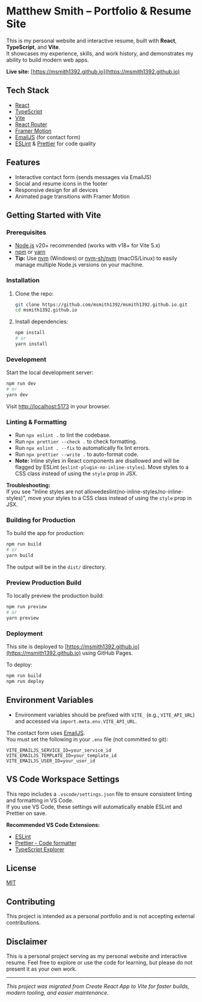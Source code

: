 # Matthew Smith – Portfolio & Resume Site

This is my personal website and interactive resume, built with **React**, **TypeScript**, and **Vite**.  
It showcases my experience, skills, and work history, and demonstrates my ability to build modern web apps.

**Live site:** [https://msmith1392.github.io](https://msmith1392.github.io)

## Tech Stack

- [React](https://react.dev/)
- [TypeScript](https://www.typescriptlang.org/)
- [Vite](https://vitejs.dev/)
- [React Router](https://reactrouter.com/)
- [Framer Motion](https://www.framer.com/motion/)
- [EmailJS](https://www.emailjs.com/) (for contact form)
- [ESLint](https://eslint.org/) & [Prettier](https://prettier.io/) for code quality

## Features

- Interactive contact form (sends messages via EmailJS)
- Social and resume icons in the footer
- Responsive design for all devices
- Animated page transitions with Framer Motion

## Getting Started with Vite

### Prerequisites

- [Node.js](https://nodejs.org/) v20+ recommended (works with v18+ for Vite 5.x)
- [npm](https://www.npmjs.com/) or [yarn](https://yarnpkg.com/)
- **Tip:** Use [nvm](https://github.com/coreybutler/nvm-windows) (Windows) or [nvm-sh/nvm](https://github.com/nvm-sh/nvm) (macOS/Linux) to easily manage multiple Node.js versions on your machine.

### Installation

1. Clone the repo:

   ```sh
   git clone https://github.com/msmith1392/msmith1392.github.io.git
   cd msmith1392.github.io
   ```

2. Install dependencies:
   ```sh
   npm install
   # or
   yarn install
   ```

### Development

Start the local development server:

```sh
npm run dev
# or
yarn dev
```

Visit [http://localhost:5173](http://localhost:5173) in your browser.

### Linting & Formatting

- Run `npx eslint .` to lint the codebase.
- Run `npx prettier --check .` to check formatting.
- Run `npx eslint . --fix` to automatically fix lint errors.
- Run `npx prettier --write .` to auto-format code.
- **Note:** Inline styles in React components are disallowed and will be flagged by ESLint (`eslint-plugin-no-inline-styles`). Move styles to a CSS class instead of using the `style` prop in JSX.

**Troubleshooting:**  
If you see "Inline styles are not allowedeslint(no-inline-styles/no-inline-styles)", move your styles to a CSS class instead of using the `style` prop in JSX.

### Building for Production

To build the app for production:

```sh
npm run build
# or
yarn build
```

The output will be in the `dist/` directory.

### Preview Production Build

To locally preview the production build:

```sh
npm run preview
# or
yarn preview
```

### Deployment

This site is deployed to [https://msmith1392.github.io](https://msmith1392.github.io) using GitHub Pages.

To deploy:

```sh
npm run build
npm run deploy
```

## Environment Variables

- Environment variables should be prefixed with `VITE_` (e.g., `VITE_API_URL`) and accessed via `import.meta.env.VITE_API_URL`.

The contact form uses [EmailJS](https://www.emailjs.com/).  
You must set the following in your `.env` file (not committed to git):

```
VITE_EMAILJS_SERVICE_ID=your_service_id
VITE_EMAILJS_TEMPLATE_ID=your_template_id
VITE_EMAILJS_USER_ID=your_user_id
```

## VS Code Workspace Settings

This repo includes a `.vscode/settings.json` file to ensure consistent linting and formatting in VS Code.  
If you use VS Code, these settings will automatically enable ESLint and Prettier on save.

**Recommended VS Code Extensions:**

- [ESLint](https://marketplace.visualstudio.com/items?itemName=dbaeumer.vscode-eslint)
- [Prettier - Code formatter](https://marketplace.visualstudio.com/items?itemName=esbenp.prettier-vscode)
- [TypeScript Explorer](https://marketplace.visualstudio.com/items?itemName=mxsdev.typescript-explorer)

## License

[MIT](LICENSE)

## Contributing

This project is intended as a personal portfolio and is not accepting external contributions.

## Disclaimer

This is a personal project serving as my personal website and interactive resume. Feel free to explore or use the code for learning, but please do not present it as your own work.

---

_This project was migrated from Create React App to Vite for faster builds, modern tooling, and easier maintenance._
